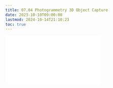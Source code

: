 ```yaml
---
title: 07.04 Photogrammetry 3D Object Capture
date: 2023-10-10T09:00:00
lastmod: 2024-10-14T21:10:23
toc: true
---
```


![Link to included file content](../../../../3d-modeling/photogrammetry.md)
